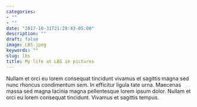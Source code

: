 ```yaml
---
categories:
- ""
- ""
date: "2017-10-31T21:28:43-05:00"
description: ""
draft: false
image: LBS.jpeg
keywords: ""
slug: lbs
title: My life at LBS in pictures
---
```


Nullam et orci eu lorem consequat tincidunt vivamus et sagittis magna sed nunc rhoncus condimentum sem. In efficitur ligula tate urna. Maecenas massa sed magna lacinia magna pellentesque lorem ipsum dolor. Nullam et orci eu lorem consequat tincidunt. Vivamus et sagittis tempus.
